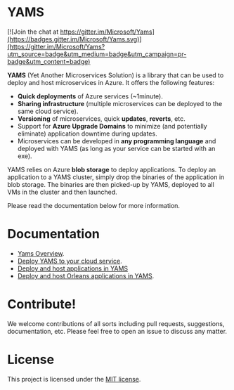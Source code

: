 YAMS
=======

[![Join the chat at https://gitter.im/Microsoft/Yams](https://badges.gitter.im/Microsoft/Yams.svg)](https://gitter.im/Microsoft/Yams?utm_source=badge&utm_medium=badge&utm_campaign=pr-badge&utm_content=badge)

**YAMS** (Yet Another Microservices Solution) is a library that can be used to deploy and host microservices in Azure. It offers the following features:
* **Quick deployments** of Azure services (~1minute). 
* **Sharing infrastructure** (multiple microservices can be deployed to the same cloud service). 
* **Versioning** of microservices, quick **updates**, **reverts**, etc. 
* Support for **Azure Upgrade Domains** to minimize (and potentially eliminate) application downtime during updates.
* Microservices can be developed in **any programming language** and deployed with YAMS (as long as your service can be started with an exe).

YAMS relies on Azure **blob storage** to deploy applications. To deploy an application to a YAMS cluster, simply drop the binaries of the application in blob storage. The binaries are then picked-up by YAMS, deployed to all VMs in the cluster and then launched.

Please read the documentation below for more information.

Documentation 
=======
* [Yams Overview](Docs/Overview.md).
* [Deploy YAMS to your cloud service](Docs/Deploy_YAMS.md).
* [Deploy and host applications in YAMS](Docs/Deploy&Host_an_App_in_YAMS.md)
* [Deploy and host Orleans applications in YAMS](Docs/Deploy_Orleans_App_in_YAMS.md).

Contribute!
=======
We welcome contributions of all sorts including pull requests, suggestions, documentation, etc. Please feel free to open an issue to discuss any matter.

License
=======
This project is licensed under the [MIT license](LICENSE).
